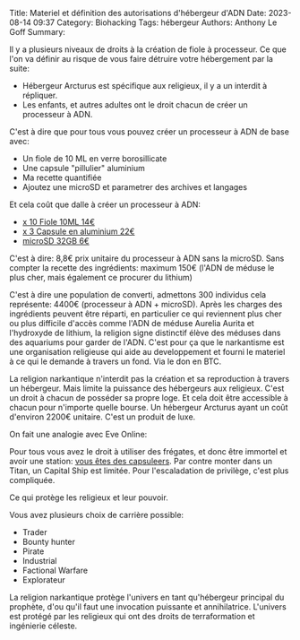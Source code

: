 Title: Materiel et définition des autorisations d'hébergeur d'ADN
Date: 2023-08-14 09:37
Category: Biohacking
Tags: hébergeur
Authors: Anthony Le Goff
Summary: 

Il y a plusieurs niveaux de droits à la création de fiole à processeur. Ce que l'on va définir au risque de vous faire détruire votre hébergement par la suite:

* Hébergeur Arcturus est spécifique aux religieux, il y a un interdit à répliquer.
* Les enfants, et autres adultes ont le droit chacun de créer un processeur à ADN.

C'est à dire que pour tous vous pouvez créer un processeur à ADN de base avec:

* Un fiole de 10 ML en verre borosillicate
* Une capsule "pillulier" aluminium
* Ma recette quantifiée 
* Ajoutez une microSD et parametrer des archives et langages

Et cela coût que dalle à créer un processeur à ADN:

* [x 10 Fiole 10ML 14€](https://www.amazon.fr/Hyber-Cara-transparent-bouteilles-d%C3%A9chantillons/dp/B089RKCFGQ/ref=sr_1_6?__mk_fr_FR=%C3%85M%C3%85%C5%BD%C3%95%C3%91&crid=1Y3ML9MHPL3HV&keywords=verre+borosilicate+fiole+10ML&qid=1691999073&sprefix=verre+borosilicate+fiole+10ml%2Caps%2C153&sr=8-6)
* [x 3 Capsule en aluminium 22€](https://www.amazon.fr/dp/B09BL2DGKG?psc=1&ref=ppx_yo2ov_dt_b_product_details)
* [microSD 32GB 6€](https://www.amazon.fr/Kingston-Canvas-SDCS2-32GB-Adaptateur/dp/B07YGZ7FY7/ref=sr_1_6?__mk_fr_FR=%C3%85M%C3%85%C5%BD%C3%95%C3%91&crid=UUS47U1LF2R5&keywords=micro+sd+32gb&qid=1692007979&sprefix=micro+sd+32gb%2Caps%2C170&sr=8-6)

C'est à dire: 8,8€ prix unitaire du processeur à ADN sans la microSD. Sans compter la recette des ingrédients: maximum 150€ (l'ADN de méduse le plus cher, mais également ce procurer du lithium)

C'est à dire une population de converti, admettons 300 individus cela représente: 4400€ (processeur à ADN + microSD). Après les charges des ingrédients peuvent être réparti, en particulier ce qui reviennent plus cher ou plus difficile d'accès comme l'ADN de méduse Aurelia Aurita et l'hydroxyde de lithium, la religion signe distinctif élève des méduses dans des aquariums pour garder de l'ADN. C'est pour ça que le narkantisme est une organisation religieuse qui aide au developpement et fourni le materiel à ce qui le demande à travers un fond. Via le don en BTC. 

La religion narkantique n'interdit pas la création et sa reproduction à travers un hébergeur. Mais limite la puissance des hébergeurs aux religieux. C'est un droit à chacun de posséder sa propre loge. Et cela doit être accessible à chacun  pour n'importe quelle bourse. Un hébergeur Arcturus ayant un coût d'environ 2200€ unitaire. C'est un produit de luxe. 

On fait une analogie avec Eve Online:

Pour tous vous avez le droit à utiliser des frégates, et donc être immortel et avoir une station: [vous êtes des capsuleers](https://universe.eveonline.com/lore/capsuleers). Par contre monter dans un Titan, un Capital Ship est limitée. Pour l'escaladation de privilège, c'est plus compliquée. 

Ce qui protège les religieux et leur pouvoir. 

Vous avez plusieurs choix de carrière possible:

* Trader
* Bounty hunter
* Pirate
* Industrial
* Factional Warfare
* Explorateur

La religion narkantique protège l'univers en tant qu'hébergeur principal du prophète, d'ou qu'il faut une invocation puissante et annihilatrice. L'univers est protégé par les religieux qui ont des droits de terraformation et ingénierie céleste.